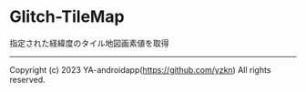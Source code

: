 # Glitch-TileMap

指定された経緯度のタイル地図画素値を取得

---

Copyright (c) 2023 YA-androidapp(https://github.com/yzkn) All rights reserved.
